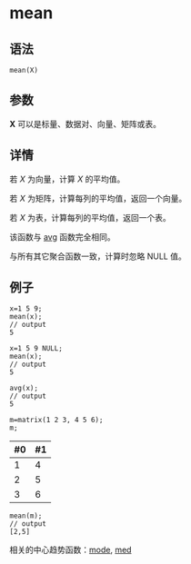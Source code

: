 # mean

## 语法

`mean(X)`

## 参数

**X** 可以是标量、数据对、向量、矩阵或表。

## 详情

若 *X* 为向量，计算 *X* 的平均值。

若 *X* 为矩阵，计算每列的平均值，返回一个向量。

若 *X* 为表，计算每列的平均值，返回一个表。

该函数与 [avg](../a/avg.md) 函数完全相同。

与所有其它聚合函数一致，计算时忽略 NULL 值。

## 例子

```
x=1 5 9;
mean(x);
// output
5

x=1 5 9 NULL;
mean(x);
// output
5

avg(x);
// output
5

m=matrix(1 2 3, 4 5 6);
m;
```

| #0 | #1 |
| --- | --- |
| 1 | 4 |
| 2 | 5 |
| 3 | 6 |

```
mean(m);
// output
[2,5]
```

相关的中心趋势函数：[mode](mode.md), [med](med.md)

